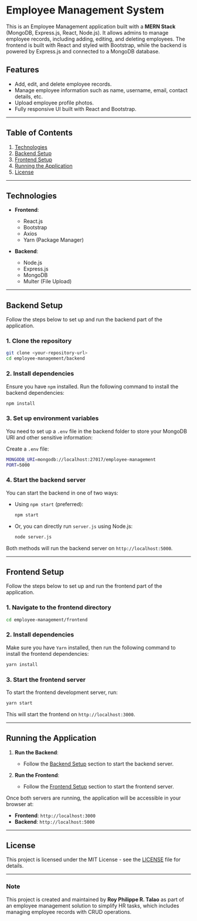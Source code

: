 
# Employee Management System

This is an Employee Management application built with a **MERN Stack** (MongoDB, Express.js, React, Node.js). It allows admins to manage employee records, including adding, editing, and deleting employees. The frontend is built with React and styled with Bootstrap, while the backend is powered by Express.js and connected to a MongoDB database.

## Features
- Add, edit, and delete employee records.
- Manage employee information such as name, username, email, contact details, etc.
- Upload employee profile photos.
- Fully responsive UI built with React and Bootstrap.

---

## Table of Contents
1. [Technologies](#technologies)
2. [Backend Setup](#backend-setup)
3. [Frontend Setup](#frontend-setup)
4. [Running the Application](#running-the-application)
5. [License](#license)

---

## Technologies

- **Frontend**:
  - React.js
  - Bootstrap
  - Axios
  - Yarn (Package Manager)

- **Backend**:
  - Node.js
  - Express.js
  - MongoDB
  - Multer (File Upload)

---

## Backend Setup

Follow the steps below to set up and run the backend part of the application.

### 1. Clone the repository
```bash
git clone <your-repository-url>
cd employee-management/backend
```

### 2. Install dependencies
Ensure you have `npm` installed. Run the following command to install the backend dependencies:
```bash
npm install
```

### 3. Set up environment variables
You need to set up a `.env` file in the backend folder to store your MongoDB URI and other sensitive information:

Create a `.env` file:
```bash
MONGODB_URI=mongodb://localhost:27017/employee-management
PORT=5000
```

### 4. Start the backend server
You can start the backend in one of two ways:

- Using `npm start` (preferred):
  ```bash
  npm start
  ```

- Or, you can directly run `server.js` using Node.js:
  ```bash
  node server.js
  ```

Both methods will run the backend server on `http://localhost:5000`.

---

## Frontend Setup

Follow the steps below to set up and run the frontend part of the application.

### 1. Navigate to the frontend directory
```bash
cd employee-management/frontend
```

### 2. Install dependencies
Make sure you have `Yarn` installed, then run the following command to install the frontend dependencies:
```bash
yarn install
```

### 3. Start the frontend server
To start the frontend development server, run:
```bash
yarn start
```

This will start the frontend on `http://localhost:3000`.

---

## Running the Application

1. **Run the Backend**:
   - Follow the [Backend Setup](#backend-setup) section to start the backend server.

2. **Run the Frontend**:
   - Follow the [Frontend Setup](#frontend-setup) section to start the frontend server.

Once both servers are running, the application will be accessible in your browser at:
- **Frontend**: `http://localhost:3000`
- **Backend**: `http://localhost:5000`

---

## License

This project is licensed under the MIT License - see the [LICENSE](LICENSE) file for details.

---

### Note
This project is created and maintained by **Roy Philippe R. Talao** as part of an employee management solution to simplify HR tasks, which includes managing employee records with CRUD operations.
